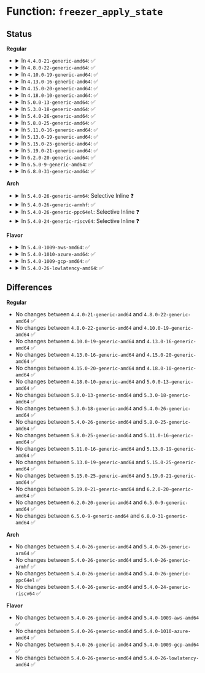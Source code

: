 # Function: <code>freezer_apply_state</code>

## Status
<b>Regular</b>
<ul>
<li>
<details>
<summary>In <code>4.4.0-21-generic-amd64</code>: ✅</summary>

```c
void freezer_apply_state(struct freezer * freezer, bool freeze, unsigned int state)
```

```json
{
  "name": "freezer_apply_state",
  "collision_type": "Unique Static",
  "inline_type": "No",
  "funcs": [
    {
      "addr": 18446744071579999456,
      "name": "freezer_apply_state",
      "external": false,
      "loc": "kernel/cgroup_freezer.c:349",
      "file": "kernel/cgroup_freezer.c",
      "inline": "seen, unknown",
      "caller_inline": [],
      "caller_func": [
        "kernel/cgroup_freezer.c:freezer_write",
        "kernel/cgroup_freezer.c:freezer_write"
      ]
    }
  ],
  "symbols": [
    {
      "addr": 18446744071579999456,
      "name": "freezer_apply_state",
      "section": ".text",
      "bind": "STB_LOCAL",
      "size": 213
    }
  ]
}
```
</details>
</li>
<li>
<details>
<summary>In <code>4.8.0-22-generic-amd64</code>: ✅</summary>

```c
void freezer_apply_state(struct freezer * freezer, bool freeze, unsigned int state)
```

```json
{
  "name": "freezer_apply_state",
  "collision_type": "Unique Static",
  "inline_type": "No",
  "funcs": [
    {
      "addr": 18446744071580031728,
      "name": "freezer_apply_state",
      "external": false,
      "loc": "kernel/cgroup_freezer.c:349",
      "file": "kernel/cgroup_freezer.c",
      "inline": "seen, unknown",
      "caller_inline": [],
      "caller_func": [
        "kernel/cgroup_freezer.c:freezer_write",
        "kernel/cgroup_freezer.c:freezer_write"
      ]
    }
  ],
  "symbols": [
    {
      "addr": 18446744071580031728,
      "name": "freezer_apply_state",
      "section": ".text",
      "bind": "STB_LOCAL",
      "size": 213
    }
  ]
}
```
</details>
</li>
<li>
<details>
<summary>In <code>4.10.0-19-generic-amd64</code>: ✅</summary>

```c
void freezer_apply_state(struct freezer * freezer, bool freeze, unsigned int state)
```

```json
{
  "name": "freezer_apply_state",
  "collision_type": "Unique Static",
  "inline_type": "No",
  "funcs": [
    {
      "addr": 18446744071580066096,
      "name": "freezer_apply_state",
      "external": false,
      "loc": "kernel/cgroup_freezer.c:349",
      "file": "kernel/cgroup_freezer.c",
      "inline": "seen, unknown",
      "caller_inline": [],
      "caller_func": [
        "kernel/cgroup_freezer.c:freezer_write",
        "kernel/cgroup_freezer.c:freezer_write"
      ]
    }
  ],
  "symbols": [
    {
      "addr": 18446744071580066096,
      "name": "freezer_apply_state",
      "section": ".text",
      "bind": "STB_LOCAL",
      "size": 213
    }
  ]
}
```
</details>
</li>
<li>
<details>
<summary>In <code>4.13.0-16-generic-amd64</code>: ✅</summary>

```c
void freezer_apply_state(struct freezer * freezer, bool freeze, unsigned int state)
```

```json
{
  "name": "freezer_apply_state",
  "collision_type": "Unique Static",
  "inline_type": "No",
  "funcs": [
    {
      "addr": 18446744071580069344,
      "name": "freezer_apply_state",
      "external": false,
      "loc": "kernel/cgroup/freezer.c:349",
      "file": "kernel/cgroup/freezer.c",
      "inline": "seen, unknown",
      "caller_inline": [],
      "caller_func": [
        "kernel/cgroup/freezer.c:freezer_write",
        "kernel/cgroup/freezer.c:freezer_write"
      ]
    }
  ],
  "symbols": [
    {
      "addr": 18446744071580069344,
      "name": "freezer_apply_state",
      "section": ".text",
      "bind": "STB_LOCAL",
      "size": 218
    }
  ]
}
```
</details>
</li>
<li>
<details>
<summary>In <code>4.15.0-20-generic-amd64</code>: ✅</summary>

```c
void freezer_apply_state(struct freezer * freezer, bool freeze, unsigned int state)
```

```json
{
  "name": "freezer_apply_state",
  "collision_type": "Unique Static",
  "inline_type": "No",
  "funcs": [
    {
      "addr": 18446744071580122160,
      "name": "freezer_apply_state",
      "external": false,
      "loc": "kernel/cgroup/freezer.c:349",
      "file": "kernel/cgroup/freezer.c",
      "inline": "seen, unknown",
      "caller_inline": [],
      "caller_func": [
        "kernel/cgroup/freezer.c:freezer_write",
        "kernel/cgroup/freezer.c:freezer_write"
      ]
    }
  ],
  "symbols": [
    {
      "addr": 18446744071580122160,
      "name": "freezer_apply_state",
      "section": ".text",
      "bind": "STB_LOCAL",
      "size": 99
    }
  ]
}
```
</details>
</li>
<li>
<details>
<summary>In <code>4.18.0-10-generic-amd64</code>: ✅</summary>

```c
void freezer_apply_state(struct freezer * freezer, bool freeze, unsigned int state)
```

```json
{
  "name": "freezer_apply_state",
  "collision_type": "Unique Static",
  "inline_type": "No",
  "funcs": [
    {
      "addr": 18446744071580181824,
      "name": "freezer_apply_state",
      "external": false,
      "loc": "kernel/cgroup/freezer.c:349",
      "file": "kernel/cgroup/freezer.c",
      "inline": "seen, unknown",
      "caller_inline": [],
      "caller_func": [
        "kernel/cgroup/freezer.c:freezer_write",
        "kernel/cgroup/freezer.c:freezer_write"
      ]
    }
  ],
  "symbols": [
    {
      "addr": 18446744071580181824,
      "name": "freezer_apply_state",
      "section": ".text",
      "bind": "STB_LOCAL",
      "size": 98
    }
  ]
}
```
</details>
</li>
<li>
<details>
<summary>In <code>5.0.0-13-generic-amd64</code>: ✅</summary>

```c
void freezer_apply_state(struct freezer * freezer, bool freeze, unsigned int state)
```

```json
{
  "name": "freezer_apply_state",
  "collision_type": "Unique Static",
  "inline_type": "No",
  "funcs": [
    {
      "addr": 18446744071580229856,
      "name": "freezer_apply_state",
      "external": false,
      "loc": "kernel/cgroup/freezer.c:349",
      "file": "kernel/cgroup/freezer.c",
      "inline": "seen, unknown",
      "caller_inline": [],
      "caller_func": [
        "kernel/cgroup/freezer.c:freezer_write",
        "kernel/cgroup/freezer.c:freezer_write"
      ]
    }
  ],
  "symbols": [
    {
      "addr": 18446744071580229856,
      "name": "freezer_apply_state",
      "section": ".text",
      "bind": "STB_LOCAL",
      "size": 98
    }
  ]
}
```
</details>
</li>
<li>
<details>
<summary>In <code>5.3.0-18-generic-amd64</code>: ✅</summary>

```c
void freezer_apply_state(struct freezer * freezer, bool freeze, unsigned int state)
```

```json
{
  "name": "freezer_apply_state",
  "collision_type": "Unique Static",
  "inline_type": "No",
  "funcs": [
    {
      "addr": 18446744071580280688,
      "name": "freezer_apply_state",
      "external": false,
      "loc": "kernel/cgroup/legacy_freezer.c:349",
      "file": "kernel/cgroup/legacy_freezer.c",
      "inline": "seen, unknown",
      "caller_inline": [],
      "caller_func": [
        "kernel/cgroup/legacy_freezer.c:freezer_write",
        "kernel/cgroup/legacy_freezer.c:freezer_write"
      ]
    }
  ],
  "symbols": [
    {
      "addr": 18446744071580280688,
      "name": "freezer_apply_state",
      "section": ".text",
      "bind": "STB_LOCAL",
      "size": 110
    }
  ]
}
```
</details>
</li>
<li>
<details>
<summary>In <code>5.4.0-26-generic-amd64</code>: ✅</summary>

```c
void freezer_apply_state(struct freezer * freezer, bool freeze, unsigned int state)
```

```json
{
  "name": "freezer_apply_state",
  "collision_type": "Unique Static",
  "inline_type": "No",
  "funcs": [
    {
      "addr": 18446744071580328896,
      "name": "freezer_apply_state",
      "external": false,
      "loc": "kernel/cgroup/legacy_freezer.c:349",
      "file": "kernel/cgroup/legacy_freezer.c",
      "inline": "seen, unknown",
      "caller_inline": [],
      "caller_func": [
        "kernel/cgroup/legacy_freezer.c:freezer_write",
        "kernel/cgroup/legacy_freezer.c:freezer_write"
      ]
    }
  ],
  "symbols": [
    {
      "addr": 18446744071580328896,
      "name": "freezer_apply_state",
      "section": ".text",
      "bind": "STB_LOCAL",
      "size": 110
    }
  ]
}
```
</details>
</li>
<li>
<details>
<summary>In <code>5.8.0-25-generic-amd64</code>: ✅</summary>

```c
void freezer_apply_state(struct freezer * freezer, bool freeze, unsigned int state)
```

```json
{
  "name": "freezer_apply_state",
  "collision_type": "Unique Static",
  "inline_type": "No",
  "funcs": [
    {
      "addr": 18446744071580401392,
      "name": "freezer_apply_state",
      "external": false,
      "loc": "kernel/cgroup/legacy_freezer.c:349",
      "file": "kernel/cgroup/legacy_freezer.c",
      "inline": "seen, unknown",
      "caller_inline": [],
      "caller_func": [
        "kernel/cgroup/legacy_freezer.c:freezer_change_state",
        "kernel/cgroup/legacy_freezer.c:freezer_change_state"
      ]
    }
  ],
  "symbols": [
    {
      "addr": 18446744071580401392,
      "name": "freezer_apply_state",
      "section": ".text",
      "bind": "STB_LOCAL",
      "size": 110
    }
  ]
}
```
</details>
</li>
<li>
<details>
<summary>In <code>5.11.0-16-generic-amd64</code>: ✅</summary>

```c
void freezer_apply_state(struct freezer * freezer, bool freeze, unsigned int state)
```

```json
{
  "name": "freezer_apply_state",
  "collision_type": "Unique Static",
  "inline_type": "No",
  "funcs": [
    {
      "addr": 18446744071580388640,
      "name": "freezer_apply_state",
      "external": false,
      "loc": "kernel/cgroup/legacy_freezer.c:349",
      "file": "kernel/cgroup/legacy_freezer.c",
      "inline": "seen, unknown",
      "caller_inline": [],
      "caller_func": [
        "kernel/cgroup/legacy_freezer.c:freezer_change_state",
        "kernel/cgroup/legacy_freezer.c:freezer_change_state"
      ]
    }
  ],
  "symbols": [
    {
      "addr": 18446744071580388640,
      "name": "freezer_apply_state",
      "section": ".text",
      "bind": "STB_LOCAL",
      "size": 110
    }
  ]
}
```
</details>
</li>
<li>
<details>
<summary>In <code>5.13.0-19-generic-amd64</code>: ✅</summary>

```c
void freezer_apply_state(struct freezer * freezer, bool freeze, unsigned int state)
```

```json
{
  "name": "freezer_apply_state",
  "collision_type": "Unique Static",
  "inline_type": "No",
  "funcs": [
    {
      "addr": 18446744071580391568,
      "name": "freezer_apply_state",
      "external": false,
      "loc": "kernel/cgroup/legacy_freezer.c:349",
      "file": "kernel/cgroup/legacy_freezer.c",
      "inline": "seen, unknown",
      "caller_inline": [],
      "caller_func": [
        "kernel/cgroup/legacy_freezer.c:freezer_change_state",
        "kernel/cgroup/legacy_freezer.c:freezer_change_state"
      ]
    }
  ],
  "symbols": [
    {
      "addr": 18446744071580391568,
      "name": "freezer_apply_state",
      "section": ".text",
      "bind": "STB_LOCAL",
      "size": 110
    }
  ]
}
```
</details>
</li>
<li>
<details>
<summary>In <code>5.15.0-25-generic-amd64</code>: ✅</summary>

```c
void freezer_apply_state(struct freezer * freezer, bool freeze, unsigned int state)
```

```json
{
  "name": "freezer_apply_state",
  "collision_type": "Unique Static",
  "inline_type": "No",
  "funcs": [
    {
      "addr": 18446744071580553648,
      "name": "freezer_apply_state",
      "external": false,
      "loc": "kernel/cgroup/legacy_freezer.c:349",
      "file": "kernel/cgroup/legacy_freezer.c",
      "inline": "seen, unknown",
      "caller_inline": [],
      "caller_func": [
        "kernel/cgroup/legacy_freezer.c:freezer_change_state",
        "kernel/cgroup/legacy_freezer.c:freezer_change_state"
      ]
    }
  ],
  "symbols": [
    {
      "addr": 18446744071580553648,
      "name": "freezer_apply_state",
      "section": ".text",
      "bind": "STB_LOCAL",
      "size": 110
    }
  ]
}
```
</details>
</li>
<li>
<details>
<summary>In <code>5.19.0-21-generic-amd64</code>: ✅</summary>

```c
void freezer_apply_state(struct freezer * freezer, bool freeze, unsigned int state)
```

```json
{
  "name": "freezer_apply_state",
  "collision_type": "Unique Static",
  "inline_type": "No",
  "funcs": [
    {
      "addr": 18446744071580752464,
      "name": "freezer_apply_state",
      "external": false,
      "loc": "kernel/cgroup/legacy_freezer.c:349",
      "file": "kernel/cgroup/legacy_freezer.c",
      "inline": "seen, unknown",
      "caller_inline": [],
      "caller_func": [
        "kernel/cgroup/legacy_freezer.c:freezer_change_state",
        "kernel/cgroup/legacy_freezer.c:freezer_change_state"
      ]
    }
  ],
  "symbols": [
    {
      "addr": 18446744071580752464,
      "name": "freezer_apply_state",
      "section": ".text",
      "bind": "STB_LOCAL",
      "size": 152
    }
  ]
}
```
</details>
</li>
<li>
<details>
<summary>In <code>6.2.0-20-generic-amd64</code>: ✅</summary>

```c
void freezer_apply_state(struct freezer * freezer, bool freeze, unsigned int state)
```

```json
{
  "name": "freezer_apply_state",
  "collision_type": "Unique Static",
  "inline_type": "No",
  "funcs": [
    {
      "addr": 18446744071581030096,
      "name": "freezer_apply_state",
      "external": false,
      "loc": "kernel/cgroup/legacy_freezer.c:342",
      "file": "kernel/cgroup/legacy_freezer.c",
      "inline": "seen, unknown",
      "caller_inline": [],
      "caller_func": [
        "kernel/cgroup/legacy_freezer.c:freezer_change_state",
        "kernel/cgroup/legacy_freezer.c:freezer_change_state"
      ]
    }
  ],
  "symbols": [
    {
      "addr": 18446744071581030096,
      "name": "freezer_apply_state",
      "section": ".text",
      "bind": "STB_LOCAL",
      "size": 211
    }
  ]
}
```
</details>
</li>
<li>
<details>
<summary>In <code>6.5.0-9-generic-amd64</code>: ✅</summary>

```c
void freezer_apply_state(struct freezer * freezer, bool freeze, unsigned int state)
```

```json
{
  "name": "freezer_apply_state",
  "collision_type": "Unique Static",
  "inline_type": "No",
  "funcs": [
    {
      "addr": 18446744071581118464,
      "name": "freezer_apply_state",
      "external": false,
      "loc": "kernel/cgroup/legacy_freezer.c:347",
      "file": "kernel/cgroup/legacy_freezer.c",
      "inline": "seen, unknown",
      "caller_inline": [],
      "caller_func": [
        "kernel/cgroup/legacy_freezer.c:freezer_change_state",
        "kernel/cgroup/legacy_freezer.c:freezer_change_state"
      ]
    }
  ],
  "symbols": [
    {
      "addr": 18446744071581118464,
      "name": "freezer_apply_state",
      "section": ".text",
      "bind": "STB_LOCAL",
      "size": 211
    }
  ]
}
```
</details>
</li>
<li>
<details>
<summary>In <code>6.8.0-31-generic-amd64</code>: ✅</summary>

```c
void freezer_apply_state(struct freezer * freezer, bool freeze, unsigned int state)
```

```json
{
  "name": "freezer_apply_state",
  "collision_type": "Unique Static",
  "inline_type": "No",
  "funcs": [
    {
      "addr": 18446744071581216704,
      "name": "freezer_apply_state",
      "external": false,
      "loc": "kernel/cgroup/legacy_freezer.c:353",
      "file": "kernel/cgroup/legacy_freezer.c",
      "inline": "seen, unknown",
      "caller_inline": [],
      "caller_func": [
        "kernel/cgroup/legacy_freezer.c:freezer_change_state",
        "kernel/cgroup/legacy_freezer.c:freezer_change_state"
      ]
    }
  ],
  "symbols": [
    {
      "addr": 18446744071581216704,
      "name": "freezer_apply_state",
      "section": ".text",
      "bind": "STB_LOCAL",
      "size": 211
    }
  ]
}
```
</details>
</li>
</ul>
<b>Arch</b>
<ul>
<li>
<details>
<summary>In <code>5.4.0-26-generic-arm64</code>: Selective Inline ❓</summary>

```c
void freezer_apply_state(struct freezer * freezer, bool freeze, unsigned int state)
```

```json
{
  "name": "freezer_apply_state",
  "collision_type": "Unique Static",
  "inline_type": "Selective",
  "funcs": [
    {
      "addr": 18446603336491591064,
      "name": "freezer_apply_state",
      "external": false,
      "loc": "kernel/cgroup/legacy_freezer.c:349",
      "file": "kernel/cgroup/legacy_freezer.c",
      "inline": "not declared, inlined",
      "caller_inline": [],
      "caller_func": [
        "kernel/cgroup/legacy_freezer.c:freezer_write",
        "kernel/cgroup/legacy_freezer.c:freezer_write"
      ]
    }
  ],
  "symbols": [
    {
      "addr": 18446603336491591064,
      "name": "freezer_apply_state",
      "section": ".text",
      "bind": "STB_LOCAL",
      "size": 244
    }
  ]
}
```
</details>
</li>
<li>
<details>
<summary>In <code>5.4.0-26-generic-armhf</code>: ✅</summary>

```c
void freezer_apply_state(struct freezer * freezer, bool freeze, unsigned int state)
```

```json
{
  "name": "freezer_apply_state",
  "collision_type": "Unique Static",
  "inline_type": "No",
  "funcs": [
    {
      "addr": 3225549788,
      "name": "freezer_apply_state",
      "external": false,
      "loc": "kernel/cgroup/legacy_freezer.c:349",
      "file": "kernel/cgroup/legacy_freezer.c",
      "inline": "seen, unknown",
      "caller_inline": [],
      "caller_func": [
        "kernel/cgroup/legacy_freezer.c:freezer_write",
        "kernel/cgroup/legacy_freezer.c:freezer_write"
      ]
    }
  ],
  "symbols": [
    {
      "addr": 3225549788,
      "name": "freezer_apply_state",
      "section": ".text",
      "bind": "STB_LOCAL",
      "size": 320
    }
  ]
}
```
</details>
</li>
<li>
<details>
<summary>In <code>5.4.0-26-generic-ppc64el</code>: Selective Inline ❓</summary>

```c
void freezer_apply_state(struct freezer * freezer, bool freeze, unsigned int state)
```

```json
{
  "name": "freezer_apply_state",
  "collision_type": "Unique Static",
  "inline_type": "Selective",
  "funcs": [
    {
      "addr": 13835058055284572352,
      "name": "freezer_apply_state",
      "external": false,
      "loc": "kernel/cgroup/legacy_freezer.c:349",
      "file": "kernel/cgroup/legacy_freezer.c",
      "inline": "not declared, inlined",
      "caller_inline": [],
      "caller_func": [
        "kernel/cgroup/legacy_freezer.c:freezer_write",
        "kernel/cgroup/legacy_freezer.c:freezer_write"
      ]
    }
  ],
  "symbols": [
    {
      "addr": 13835058055284572352,
      "name": "freezer_apply_state",
      "section": ".text",
      "bind": "STB_LOCAL",
      "size": 164
    }
  ]
}
```
</details>
</li>
<li>
<details>
<summary>In <code>5.4.0-24-generic-riscv64</code>: Selective Inline ❓</summary>

```c
void freezer_apply_state(struct freezer * freezer, bool freeze, unsigned int state)
```

```json
{
  "name": "freezer_apply_state",
  "collision_type": "Unique Static",
  "inline_type": "Selective",
  "funcs": [
    {
      "addr": 18446743936271997128,
      "name": "freezer_apply_state",
      "external": false,
      "loc": "kernel/cgroup/legacy_freezer.c:349",
      "file": "kernel/cgroup/legacy_freezer.c",
      "inline": "not declared, inlined",
      "caller_inline": [],
      "caller_func": [
        "kernel/cgroup/legacy_freezer.c:freezer_write",
        "kernel/cgroup/legacy_freezer.c:freezer_write"
      ]
    }
  ],
  "symbols": [
    {
      "addr": 18446743936271997128,
      "name": "freezer_apply_state",
      "section": ".text",
      "bind": "STB_LOCAL",
      "size": 168
    }
  ]
}
```
</details>
</li>
</ul>
<b>Flavor</b>
<ul>
<li>
<details>
<summary>In <code>5.4.0-1009-aws-amd64</code>: ✅</summary>

```c
void freezer_apply_state(struct freezer * freezer, bool freeze, unsigned int state)
```

```json
{
  "name": "freezer_apply_state",
  "collision_type": "Unique Static",
  "inline_type": "No",
  "funcs": [
    {
      "addr": 18446744071580297696,
      "name": "freezer_apply_state",
      "external": false,
      "loc": "kernel/cgroup/legacy_freezer.c:349",
      "file": "kernel/cgroup/legacy_freezer.c",
      "inline": "seen, unknown",
      "caller_inline": [],
      "caller_func": [
        "kernel/cgroup/legacy_freezer.c:freezer_write",
        "kernel/cgroup/legacy_freezer.c:freezer_write"
      ]
    }
  ],
  "symbols": [
    {
      "addr": 18446744071580297696,
      "name": "freezer_apply_state",
      "section": ".text",
      "bind": "STB_LOCAL",
      "size": 110
    }
  ]
}
```
</details>
</li>
<li>
<details>
<summary>In <code>5.4.0-1010-azure-amd64</code>: ✅</summary>

```c
void freezer_apply_state(struct freezer * freezer, bool freeze, unsigned int state)
```

```json
{
  "name": "freezer_apply_state",
  "collision_type": "Unique Static",
  "inline_type": "No",
  "funcs": [
    {
      "addr": 18446744071580245040,
      "name": "freezer_apply_state",
      "external": false,
      "loc": "kernel/cgroup/legacy_freezer.c:349",
      "file": "kernel/cgroup/legacy_freezer.c",
      "inline": "seen, unknown",
      "caller_inline": [],
      "caller_func": [
        "kernel/cgroup/legacy_freezer.c:freezer_write",
        "kernel/cgroup/legacy_freezer.c:freezer_write"
      ]
    }
  ],
  "symbols": [
    {
      "addr": 18446744071580245040,
      "name": "freezer_apply_state",
      "section": ".text",
      "bind": "STB_LOCAL",
      "size": 110
    }
  ]
}
```
</details>
</li>
<li>
<details>
<summary>In <code>5.4.0-1009-gcp-amd64</code>: ✅</summary>

```c
void freezer_apply_state(struct freezer * freezer, bool freeze, unsigned int state)
```

```json
{
  "name": "freezer_apply_state",
  "collision_type": "Unique Static",
  "inline_type": "No",
  "funcs": [
    {
      "addr": 18446744071580288944,
      "name": "freezer_apply_state",
      "external": false,
      "loc": "kernel/cgroup/legacy_freezer.c:349",
      "file": "kernel/cgroup/legacy_freezer.c",
      "inline": "seen, unknown",
      "caller_inline": [],
      "caller_func": [
        "kernel/cgroup/legacy_freezer.c:freezer_write",
        "kernel/cgroup/legacy_freezer.c:freezer_write"
      ]
    }
  ],
  "symbols": [
    {
      "addr": 18446744071580288944,
      "name": "freezer_apply_state",
      "section": ".text",
      "bind": "STB_LOCAL",
      "size": 110
    }
  ]
}
```
</details>
</li>
<li>
<details>
<summary>In <code>5.4.0-26-lowlatency-amd64</code>: ✅</summary>

```c
void freezer_apply_state(struct freezer * freezer, bool freeze, unsigned int state)
```

```json
{
  "name": "freezer_apply_state",
  "collision_type": "Unique Static",
  "inline_type": "No",
  "funcs": [
    {
      "addr": 18446744071580343072,
      "name": "freezer_apply_state",
      "external": false,
      "loc": "kernel/cgroup/legacy_freezer.c:349",
      "file": "kernel/cgroup/legacy_freezer.c",
      "inline": "seen, unknown",
      "caller_inline": [],
      "caller_func": [
        "kernel/cgroup/legacy_freezer.c:freezer_write",
        "kernel/cgroup/legacy_freezer.c:freezer_write"
      ]
    }
  ],
  "symbols": [
    {
      "addr": 18446744071580343072,
      "name": "freezer_apply_state",
      "section": ".text",
      "bind": "STB_LOCAL",
      "size": 110
    }
  ]
}
```
</details>
</li>
</ul>

## Differences
<b>Regular</b>
<ul>
<li>
No changes between <code>4.4.0-21-generic-amd64</code> and <code>4.8.0-22-generic-amd64</code> ✅
</li>
<li>
No changes between <code>4.8.0-22-generic-amd64</code> and <code>4.10.0-19-generic-amd64</code> ✅
</li>
<li>
No changes between <code>4.10.0-19-generic-amd64</code> and <code>4.13.0-16-generic-amd64</code> ✅
</li>
<li>
No changes between <code>4.13.0-16-generic-amd64</code> and <code>4.15.0-20-generic-amd64</code> ✅
</li>
<li>
No changes between <code>4.15.0-20-generic-amd64</code> and <code>4.18.0-10-generic-amd64</code> ✅
</li>
<li>
No changes between <code>4.18.0-10-generic-amd64</code> and <code>5.0.0-13-generic-amd64</code> ✅
</li>
<li>
No changes between <code>5.0.0-13-generic-amd64</code> and <code>5.3.0-18-generic-amd64</code> ✅
</li>
<li>
No changes between <code>5.3.0-18-generic-amd64</code> and <code>5.4.0-26-generic-amd64</code> ✅
</li>
<li>
No changes between <code>5.4.0-26-generic-amd64</code> and <code>5.8.0-25-generic-amd64</code> ✅
</li>
<li>
No changes between <code>5.8.0-25-generic-amd64</code> and <code>5.11.0-16-generic-amd64</code> ✅
</li>
<li>
No changes between <code>5.11.0-16-generic-amd64</code> and <code>5.13.0-19-generic-amd64</code> ✅
</li>
<li>
No changes between <code>5.13.0-19-generic-amd64</code> and <code>5.15.0-25-generic-amd64</code> ✅
</li>
<li>
No changes between <code>5.15.0-25-generic-amd64</code> and <code>5.19.0-21-generic-amd64</code> ✅
</li>
<li>
No changes between <code>5.19.0-21-generic-amd64</code> and <code>6.2.0-20-generic-amd64</code> ✅
</li>
<li>
No changes between <code>6.2.0-20-generic-amd64</code> and <code>6.5.0-9-generic-amd64</code> ✅
</li>
<li>
No changes between <code>6.5.0-9-generic-amd64</code> and <code>6.8.0-31-generic-amd64</code> ✅
</li>
</ul>
<b>Arch</b>
<ul>
<li>
No changes between <code>5.4.0-26-generic-amd64</code> and <code>5.4.0-26-generic-arm64</code> ✅
</li>
<li>
No changes between <code>5.4.0-26-generic-amd64</code> and <code>5.4.0-26-generic-armhf</code> ✅
</li>
<li>
No changes between <code>5.4.0-26-generic-amd64</code> and <code>5.4.0-26-generic-ppc64el</code> ✅
</li>
<li>
No changes between <code>5.4.0-26-generic-amd64</code> and <code>5.4.0-24-generic-riscv64</code> ✅
</li>
</ul>
<b>Flavor</b>
<ul>
<li>
No changes between <code>5.4.0-26-generic-amd64</code> and <code>5.4.0-1009-aws-amd64</code> ✅
</li>
<li>
No changes between <code>5.4.0-26-generic-amd64</code> and <code>5.4.0-1010-azure-amd64</code> ✅
</li>
<li>
No changes between <code>5.4.0-26-generic-amd64</code> and <code>5.4.0-1009-gcp-amd64</code> ✅
</li>
<li>
No changes between <code>5.4.0-26-generic-amd64</code> and <code>5.4.0-26-lowlatency-amd64</code> ✅
</li>
</ul>
